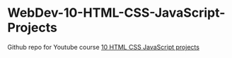 # WebDev-10-HTML-CSS-JavaScript-Projects

Github repo for Youtube course [10 HTML CSS JavaScript projects](https://www.youtube.com/watch?v=g6v_vbqKYeU)
